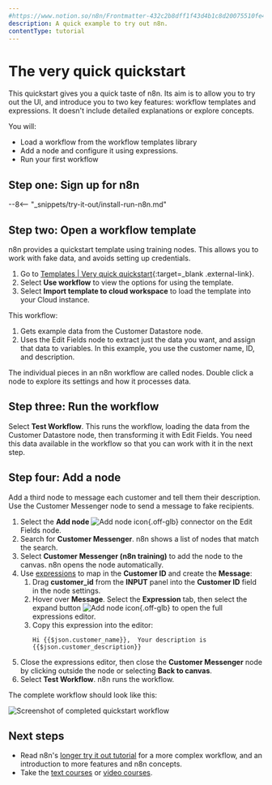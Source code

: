 ```yaml
---
#https://www.notion.so/n8n/Frontmatter-432c2b8dff1f43d4b1c8d20075510fe4
description: A quick example to try out n8n.
contentType: tutorial
---
```


# The very quick quickstart

This quickstart gives you a quick taste of n8n. Its aim is to allow you to try out the UI, and introduce you to two key features: workflow templates and expressions. It doesn't include detailed explanations or explore concepts.

You will:

* Load a workflow from the workflow templates library
* Add a node and configure it using expressions.
* Run your first workflow

## Step one: Sign up for n8n

--8<-- "_snippets/try-it-out/install-run-n8n.md"

## Step two: Open a workflow template

n8n provides a quickstart template using training nodes. This allows you to work with fake data, and avoids setting up credentials.

1. Go to [Templates | Very quick quickstart](https://n8n.io/workflows/1700-very-quick-quickstart/){:target=_blank .external-link}.
1. Select **Use workflow** to view the options for using the template.
1. Select **Import template to <name> cloud workspace** to load the template into your Cloud instance.

This workflow:

1. Gets example data from the Customer Datastore node.
2. Uses the Edit Fields node to extract just the data you want, and assign that data to variables. In this example, you use the customer name, ID, and description.

The individual pieces in an n8n workflow are called nodes. Double click a node to explore its settings and how it processes data.

## Step three: Run the workflow

Select **Test Workflow**. This runs the workflow, loading the data from the Customer Datastore node, then transforming it with Edit Fields. You need this data available in the workflow so that you can work with it in the next step.

## Step four: Add a node

Add a third node to message each customer and tell them their description. Use the Customer Messenger node to send a message to fake recipients.

1. Select the **Add node** <span class="inline-image">![Add node icon](/_images/try-it-out/add-node-small.png){.off-glb}</span> connector on the Edit Fields node.
2. Search for **Customer Messenger**. n8n shows a list of nodes that match the search.
3. Select **Customer Messenger (n8n training)** to add the node to the canvas. n8n opens the node automatically.
4. Use [expressions](/code/expressions/) to map in the **Customer ID** and create the **Message**:
	1. Drag **customer_id** from the **INPUT** panel into the **Customer ID** field in the node settings.
    2. Hover over **Message**. Select the **Expression** tab, then select the expand button <span class="inline-image">![Add node icon](/_images/common-icons/open-expression-editor.png){.off-glb}</span> to open the full expressions editor.
    3. Copy this expression into the editor:
        ```
        Hi {{$json.customer_name}},  Your description is {{$json.customer_description}}
        ```
5. Close the expressions editor, then close the **Customer Messenger** node by clicking outside the node or selecting **Back to canvas**.
6. Select **Test Workflow**. n8n runs the workflow.

The complete workflow should look like this:

![Screenshot of completed quickstart workflow](/_images/try-it-out/quickstart/very-quick-quickstart-workflow.png)


## Next steps

* Read n8n's [longer try it out tutorial](/try-it-out/longer-introduction/) for a more complex workflow, and an introduction to more features and n8n concepts.
* Take the [text courses](/courses/) or [video courses](/video-courses/).


